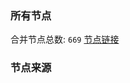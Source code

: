 ### 所有节点
合并节点总数: `669`
[节点链接](https://raw.githubusercontent.com/rzhy1/11/master/sub/sub_merge_base64.txt)

### 节点来源